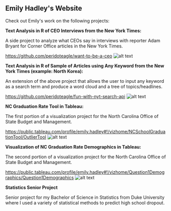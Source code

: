 ## Emily Hadley's Website

Check out Emily's work on the following projects:

**Text Analysis in R of CEO Interviews from the New York Times:**

A side project to analyze what CEOs say in interviews with reporter Adam Bryant for Corner Office articles in the New York Times.

<https://github.com/peridoteagle/want-to-be-a-ceo>
![alt text](https://user-images.githubusercontent.com/34693652/34894444-6f1084f2-f7af-11e7-875a-0a8e367c621b.png)

**Text Analysis in R of Sample of Articles using Any Keyword from the New York Times (example: North Korea):**

An extension of the above project that allows the user to input any keyword as a search term and produce a word cloud and a tree of topics/headlines.

<https://github.com/peridoteagle/fun-with-nyt-search-api>
![alt text](https://user-images.githubusercontent.com/34693652/34894508-bce8b2bc-f7af-11e7-8276-49c0378d8855.png)

**NC Graduation Rate Tool in Tableau:**

The first portion of a visualization project for the North Carolina Office of State Budget and Management.

<https://public.tableau.com/profile/emily.hadley#!/vizhome/NCSchoolGraduationTool/OutlierTool>
![alt text](https://user-images.githubusercontent.com/34693652/34894564-f4b04de0-f7af-11e7-803c-e7cc3949442a.png)

**Visualization of NC Graduation Rate Demographics in Tableau:**

The second portion of a visualization project for the North Carolina Office of State Budget and Management.

<https://public.tableau.com/profile/emily.hadley#!/vizhome/Question1Demographics/Question1Demographics>
![alt text](https://user-images.githubusercontent.com/34693652/34894641-2583c7e4-f7b0-11e7-8c1c-dae07c35af2b.png)

**Statistics Senior Project**

Senior project for my Bachelor of Science in Statistics from Duke University where I used a variety of statistical methods to predict high school dropout.
